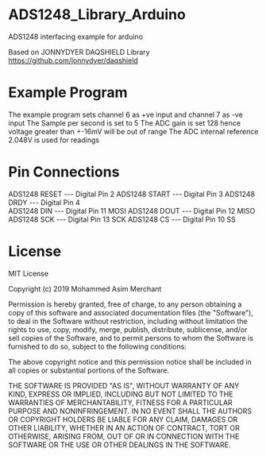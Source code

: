 # ADS1248_Library_Arduino
ADS1248 interfacing example for arduino

Based on JONNYDYER DAQSHIELD Library
https://github.com/jonnydyer/daqshield

# Example Program
The example program sets channel 6 as +ve input and channel 7 as -ve input
The Sample per second is set to 5
The ADC gain is set 128 hence voltage greater than +-16mV will be out of range
The ADC internal reference 2.048V is used for readings

# Pin Connections
ADS1248 RESET --- Digital Pin 2
ADS1248 START --- Digital Pin 3
ADS1248 DRDY  --- Digital Pin 4  
ADS1248 DIN   --- Digital Pin 11 MOSI
ADS1248 DOUT  --- Digital Pin 12 MISO
ADS1248 SCK   --- Digital Pin 13 SCK
ADS1248 CS    --- Digital Pin 10 SS

# License

MIT License

Copyright (c) 2019 Mohammed Asim Merchant

Permission is hereby granted, free of charge, to any person obtaining a copy
of this software and associated documentation files (the "Software"), to deal
in the Software without restriction, including without limitation the rights
to use, copy, modify, merge, publish, distribute, sublicense, and/or sell
copies of the Software, and to permit persons to whom the Software is
furnished to do so, subject to the following conditions:

The above copyright notice and this permission notice shall be included in all
copies or substantial portions of the Software.

THE SOFTWARE IS PROVIDED "AS IS", WITHOUT WARRANTY OF ANY KIND, EXPRESS OR
IMPLIED, INCLUDING BUT NOT LIMITED TO THE WARRANTIES OF MERCHANTABILITY,
FITNESS FOR A PARTICULAR PURPOSE AND NONINFRINGEMENT. IN NO EVENT SHALL THE
AUTHORS OR COPYRIGHT HOLDERS BE LIABLE FOR ANY CLAIM, DAMAGES OR OTHER
LIABILITY, WHETHER IN AN ACTION OF CONTRACT, TORT OR OTHERWISE, ARISING FROM,
OUT OF OR IN CONNECTION WITH THE SOFTWARE OR THE USE OR OTHER DEALINGS IN THE
SOFTWARE.
